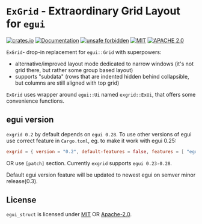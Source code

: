 # `ExGrid` - Extraordinary Grid Layout for `egui`

[![crates.io](https://img.shields.io/crates/v/exgrid.svg)](https://crates.io/crates/exgrid)
[![Documentation](https://docs.rs/egui_struct/badge.svg)](https://docs.rs/exgrid)
[![unsafe forbidden](https://img.shields.io/badge/unsafe-forbidden-success.svg)](https://github.com/rust-secure-code/safety-dance/)
[![MIT](https://img.shields.io/badge/license-MIT-blue.svg)](https://github.com/PingPongun/exgrid/blob/master/LICENSE-MIT)
[![APACHE 2.0](https://img.shields.io/badge/license-Apache-blue.svg)](https://github.com/PingPongun/exgrid/blob/master/LICENSE-APACHE)

`ExGrid`- drop-in replacement for `egui::Grid` with superpowers:

- alternative/improved layout mode dedicated to narrow windows (it's not grid there, but rather some group based layout)
- supports "subdata" (rows that are indented hidden behind collapsible, but columns are still aligned with top grid)

`ExGrid` uses wrapper around `egui::Ui` named `exgrid::ExUi`, that offers some convenience functions.

## egui version

`exgrid 0.2` by default depends on `egui 0.28`. To use other versions of egui use correct feature in `Cargo.toml`, eg. to make it work with egui 0.25:

```toml
exgrid = { version = "0.2", default-features = false, features = [ "egui25" ] }
```

OR use `[patch]` section. Currently `exgrid` supports `egui 0.23-0.28`.

Default egui version feature will be updated to newest egui on semver minor release(0.3).

## License

`egui_struct` is licensed under [MIT](LICENSE-MIT) OR [Apache-2.0](LICENSE-APACHE).
